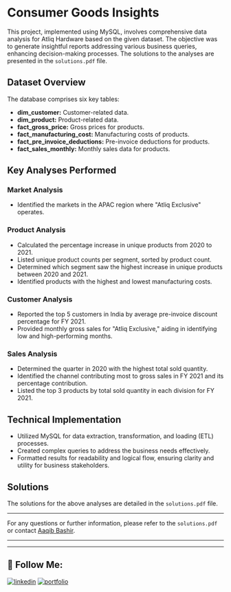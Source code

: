 # Consumer Goods Insights

This project, implemented using MySQL, involves comprehensive data analysis for Atliq Hardware based on the given dataset. The objective was to generate insightful reports addressing various business queries, enhancing decision-making processes. The solutions to the analyses are presented in the `solutions.pdf` file.

## Dataset Overview

The database comprises six key tables:

- **dim_customer:** Customer-related data.
- **dim_product:** Product-related data.
- **fact_gross_price:** Gross prices for products.
- **fact_manufacturing_cost:** Manufacturing costs of products.
- **fact_pre_invoice_deductions:** Pre-invoice deductions for products.
- **fact_sales_monthly:** Monthly sales data for products.

## Key Analyses Performed

### Market Analysis

- Identified the markets in the APAC region where "Atliq Exclusive" operates.

### Product Analysis

- Calculated the percentage increase in unique products from 2020 to 2021.
- Listed unique product counts per segment, sorted by product count.
- Determined which segment saw the highest increase in unique products between 2020 and 2021.
- Identified products with the highest and lowest manufacturing costs.

### Customer Analysis

- Reported the top 5 customers in India by average pre-invoice discount percentage for FY 2021.
- Provided monthly gross sales for "Atliq Exclusive," aiding in identifying low and high-performing months.

### Sales Analysis

- Determined the quarter in 2020 with the highest total sold quantity.
- Identified the channel contributing most to gross sales in FY 2021 and its percentage contribution.
- Listed the top 3 products by total sold quantity in each division for FY 2021.

## Technical Implementation

- Utilized MySQL for data extraction, transformation, and loading (ETL) processes.
- Created complex queries to address the business needs effectively.
- Formatted results for readability and logical flow, ensuring clarity and utility for business stakeholders.

## Solutions

The solutions for the above analyses are detailed in the `solutions.pdf` file.

---

For any questions or further information, please refer to the `solutions.pdf` or contact [Aaqib Bashir](https://www.linkedin.com/in/bashiraaqib/).

---

---

## 🔗 Follow Me:
[![linkedin](https://img.shields.io/badge/linkedin-0A66C2?style=for-the-badge&logo=linkedin&logoColor=white)](https://linkedin.com/in/bashiraaqib)
[![portfolio](https://img.shields.io/badge/my_portfolio-000?style=for-the-badge&logo=ko-fi&logoColor=white)](https://codebasics.io/portfolio/Aaqib-Bashir)
